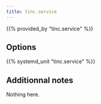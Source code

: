 ```yaml
---
title: tinc.service
---
```


{{% provided_by "tinc.service" %}}

## Options

{{% systemd_unit "tinc.service" %}}

## Additionnal notes

Nothing here.